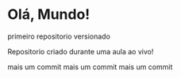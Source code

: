 # Olá, Mundo!
 primeiro repositorio versionado

Repositorio criado durante uma aula ao vivo!

mais um commit
mais um commit
mais um commit
